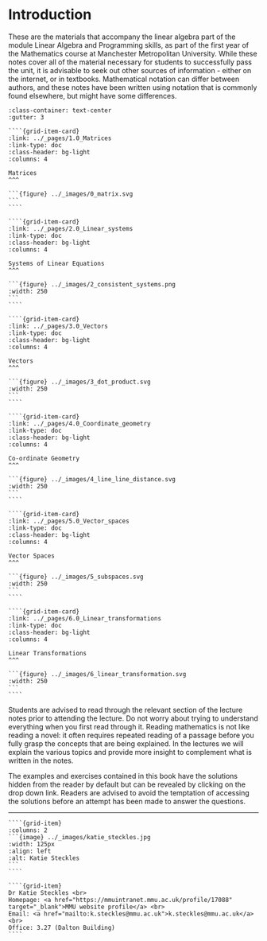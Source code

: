 
# Introduction

These are the materials that accompany the linear algebra part of the module Linear Algebra and Programming skills, as part of the first year of the Mathematics course at Manchester Metropolitan University. While these notes cover all of the material necessary for students to successfully pass the unit, it is advisable to seek out other sources of information - either on the internet, or in textbooks. Mathematical notation can differ between authors, and these notes have been written using notation that is commonly found elsewhere, but might have some differences.

`````{grid} 1 1 2 3
:class-container: text-center
:gutter: 3

````{grid-item-card}
:link: ../_pages/1.0_Matrices
:link-type: doc
:class-header: bg-light
:columns: 4

Matrices
^^^

```{figure} ../_images/0_matrix.svg
```
````

````{grid-item-card}
:link: ../_pages/2.0_Linear_systems
:link-type: doc
:class-header: bg-light
:columns: 4

Systems of Linear Equations
^^^

```{figure} ../_images/2_consistent_systems.png
:width: 250
```
````

````{grid-item-card}
:link: ../_pages/3.0_Vectors
:link-type: doc
:class-header: bg-light
:columns: 4

Vectors
^^^

```{figure} ../_images/3_dot_product.svg
:width: 250
```
````

````{grid-item-card}
:link: ../_pages/4.0_Coordinate_geometry
:link-type: doc
:class-header: bg-light
:columns: 4

Co-ordinate Geometry
^^^

```{figure} ../_images/4_line_line_distance.svg
:width: 250
```
````

````{grid-item-card}
:link: ../_pages/5.0_Vector_spaces
:link-type: doc
:class-header: bg-light
:columns: 4

Vector Spaces
^^^

```{figure} ../_images/5_subspaces.svg
:width: 250
```
````

````{grid-item-card}
:link: ../_pages/6.0_Linear_transformations
:link-type: doc
:class-header: bg-light
:columns: 4

Linear Transformations
^^^

```{figure} ../_images/6_linear_transformation.svg
:width: 250
```
````
`````

Students are advised to read through the relevant section of the lecture notes prior to attending the lecture. Do not worry about trying to understand everything when you first read through it. Reading mathematics is not like reading a novel: it often requires repeated reading of a passage before you fully grasp the concepts that are being explained. In the lectures we will explain the various topics and provide more insight to complement what is written in the notes.

The examples and exercises contained in this book have the solutions hidden from the reader by default but can be revealed by clicking on the drop down link. Readers are advised to avoid the temptation of accessing the solutions before an attempt has been made to answer the questions.

---

`````{grid}
````{grid-item}
:columns: 2
```{image} ../_images/katie_steckles.jpg
:width: 125px
:align: left
:alt: Katie Steckles
```
````

````{grid-item}
Dr Katie Steckles <br>
Homepage: <a href="https://mmuintranet.mmu.ac.uk/profile/17088" target="_blank">MMU website profile</a> <br>
Email: <a href="mailto:k.steckles@mmu.ac.uk">k.steckles@mmu.ac.uk</a> <br>
Office: 3.27 (Dalton Building)
````

`````
